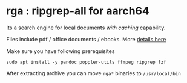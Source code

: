 # rga : ripgrep-all for aarch64
Its a search engine for local documents _with caching_ capability.

Files include pdf / office documents / ebooks. More [details here](https://github.com/phiresky/ripgrep-all)

Make sure you have following prerequisites
```
sudo apt install -y pandoc poppler-utils ffmpeg ripgrep fzf
```
After extracting archive you can move `rga*` binaries to `/usr/local/bin`
